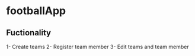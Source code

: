 # footballApp

## Fuctionality
1- Create teams
2- Register team member
3- Edit teams and team member
